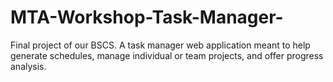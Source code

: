 # MTA-Workshop-Task-Manager-
Final project of our BSCS. A task manager web application meant to help generate schedules, manage individual or team projects, and offer progress analysis.
